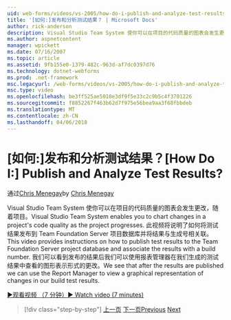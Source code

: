 ```yaml
---
uid: web-forms/videos/vs-2005/how-do-i-publish-and-analyze-test-results
title: '[如何:]发布和分析测试结果？ | Microsoft Docs'
author: rick-anderson
description: Visual Studio Team System 使你可以在项目的代码质量的图表会发生更改，随着项目。 此视频将说明了如何 publ....
ms.author: aspnetcontent
manager: wpickett
ms.date: 07/16/2007
ms.topic: article
ms.assetid: 9fb155e0-1379-482c-963d-af7dc0397d76
ms.technology: dotnet-webforms
ms.prod: .net-framework
msc.legacyurl: /web-forms/videos/vs-2005/how-do-i-publish-and-analyze-test-results
msc.type: video
ms.openlocfilehash: be3ff525ae5010e3df9f5e33c2c9b5c4f3701226
ms.sourcegitcommit: f8852267f463b62d7f975e56bea9aa3f68fbbdeb
ms.translationtype: MT
ms.contentlocale: zh-CN
ms.lasthandoff: 04/06/2018
---
```

<a name="how-do-i-publish-and-analyze-test-results"></a><span data-ttu-id="44fa3-105">[如何:]发布和分析测试结果？</span><span class="sxs-lookup"><span data-stu-id="44fa3-105">[How Do I:] Publish and Analyze Test Results?</span></span>
====================
<span data-ttu-id="44fa3-106">通过[Chris Menegay](https://twitter.com/CMenegay)</span><span class="sxs-lookup"><span data-stu-id="44fa3-106">by [Chris Menegay](https://twitter.com/CMenegay)</span></span>

<span data-ttu-id="44fa3-107">Visual Studio Team System 使你可以在项目的代码质量的图表会发生更改，随着项目。</span><span class="sxs-lookup"><span data-stu-id="44fa3-107">Visual Studio Team System enables you to chart changes in a project's code quality as the project progresses.</span></span> <span data-ttu-id="44fa3-108">此视频将说明了如何将测试结果发布到 Team Foundation Server 项目数据库并将结果与生成号相关联。</span><span class="sxs-lookup"><span data-stu-id="44fa3-108">This video provides instructions on how to publish test results to the Team Foundation Server project database and associate the results with a build number.</span></span> <span data-ttu-id="44fa3-109">我们可以看到发布的结果后我们可以使用报表管理器在我们生成的测试结果中查看的图形表示形式的更改。</span><span class="sxs-lookup"><span data-stu-id="44fa3-109">We see that after the results are published we can use the Report Manager to view a graphical representation of changes in our build test results.</span></span>

[<span data-ttu-id="44fa3-110">&#9654;观看视频 （7 分钟）</span><span class="sxs-lookup"><span data-stu-id="44fa3-110">&#9654; Watch video (7 minutes)</span></span>](https://channel9.msdn.com/Blogs/ASP-NET-Site-Videos/how-do-i-publish-and-analyze-test-results)

> [!div class="step-by-step"]
> <span data-ttu-id="44fa3-111">[上一页](how-do-i-use-generic-tests.md)
> [下一页](how-do-i-discover-application-changes-prior-to-deployment.md)</span><span class="sxs-lookup"><span data-stu-id="44fa3-111">[Previous](how-do-i-use-generic-tests.md)
[Next](how-do-i-discover-application-changes-prior-to-deployment.md)</span></span>

